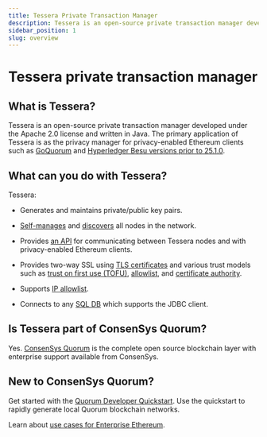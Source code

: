 ```yaml
---
title: Tessera Private Transaction Manager
description: Tessera is an open-source private transaction manager developed under the Apache 2.0 license and written in Java.
sidebar_position: 1
slug: overview
---
```


# Tessera private transaction manager

## What is Tessera?

Tessera is an open-source private transaction manager developed under the Apache 2.0 license and written in Java. The primary application of Tessera is as the privacy manager for privacy-enabled Ethereum clients such as [GoQuorum](https://docs.goquorum.consensys.net) and [Hyperledger Besu versions prior to 25.1.0](https://besu.hyperledger.org/en/stable/).

## What can you do with Tessera?

Tessera:

- Generates and maintains private/public key pairs.

- [Self-manages](Concepts/Privacy-Manager/Privacy-manager.md) and [discovers](Concepts/p2p-discovery.md) all nodes in the network.

- Provides [an API](Reference/TesseraAPI.md) for communicating between Tessera nodes and with privacy-enabled Ethereum clients.

- Provides two-way SSL using [TLS certificates](HowTo/Configure/TLS.md) and various trust models such as [trust on first use (TOFU)](HowTo/Configure/TLS.md#tofu-trust-on-first-use), [allowlist](HowTo/Configure/TLS.md#whitelist), and [certificate authority](HowTo/Configure/TLS.md#ca).

- Supports [IP allowlist](HowTo/Configure/Peer-discovery.md#enable-allowlist).

- Connects to any [SQL DB](HowTo/Configure/Database.md) which supports the JDBC client.

## Is Tessera part of ConsenSys Quorum?

Yes. [ConsenSys Quorum](https://consensys.net/quorum/developers) is the complete open source blockchain layer with enterprise support available from ConsenSys.

## New to ConsenSys Quorum?

Get started with the [Quorum Developer Quickstart](Tutorials/Quorum-Dev-Quickstart.md). Use the quickstart to rapidly generate local Quorum blockchain networks.

Learn about [use cases for Enterprise Ethereum](https://consensys.net/blockchain-use-cases/case-studies/).
